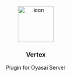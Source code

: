 <p align="center">
  <img src="https://avatars.githubusercontent.com/u/70241145" height="96" alt="icon">
</p>
<h3 align="center">Vertex</h3>

<p align="center">
  Plugin for Oyasai Server
</p>
